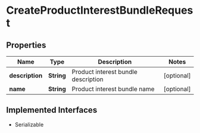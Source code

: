 

# CreateProductInterestBundleRequest


## Properties

| Name | Type | Description | Notes |
|------------ | ------------- | ------------- | -------------|
|**description** | **String** | Product interest bundle description |  [optional] |
|**name** | **String** | Product interest bundle name |  [optional] |


## Implemented Interfaces

* Serializable

